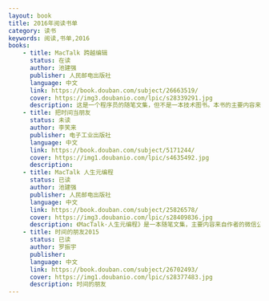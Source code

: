 ```yaml
---
layout: book
title: 2016年阅读书单
category: 读书
keywords: 阅读,书单,2016
books: 
    - title: MacTalk 跨越编辑
      status: 在读
      author: 池建强
      publisher: 人民邮电出版社
      language: 中文
      link: https://book.douban.com/subject/26663519/
      cover: https://img3.doubanio.com/lpic/s28339291.jpg
      description: 这是一个程序员的随笔文集，但不是一本技术图书。本书的主要内容来自作者的微信公众平台“MacTalk”，书中包含了 5 个主题，分别是：写给走在编程路上的人、文艺中年、自省、跨越和人物，共 60 多篇文章。书中有作者对生活的思考，对边界的探寻，有作者身边的人和他们的故事，其中的一些文字还记录了这个时代的某个剪影，或某段情感。
    - title: 把时间当朋友
      status: 未读
      author: 李笑来
      publisher: 电子工业出版社
      language: 中文
      link: https://book.douban.com/subject/5171244/
      cover: https://img1.doubanio.com/lpic/s4635492.jpg
      description:
    - title: MacTalk 人生元编程
      status: 已读
      author: 池建强
      publisher: 人民邮电出版社
      language: 中文
      link: https://book.douban.com/subject/25826578/
      cover: https://img3.doubanio.com/lpic/s28409836.jpg
      description: 《MacTalk·人生元编程》是一本随笔文集，主要内容来自作者的微信公众平台“MacTalk By 池建强”。本书撰写于2013年，书中时间线却不止于此。作者以一个70 后程序员的笔触，立于Mac 之上，讲述技术与人文的故事，有历史，有明天，有技术，有人生。70 多篇文章划分为六大主题：Mac、程序员与编程、科技与人文、人物、工具、职场。篇篇独立成文，可拆可合，随时阅读。
    - title: 时间的朋友2015
      status: 已读
      author: 罗振宇
      publisher: 
      language: 中文
      link: https://book.douban.com/subject/26702493/
      cover: https://img1.doubanio.com/lpic/s28377483.jpg
      description: 时间的朋友
---
```





     
  

